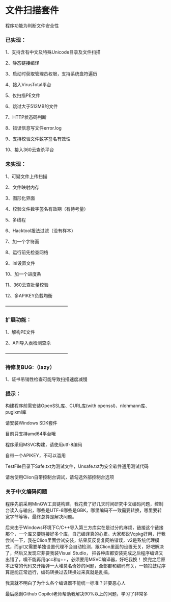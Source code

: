 # 文件扫描套件

程序功能为判断文件安全性

### 已实现：

1、支持含有中文及特殊Unicode目录及文件扫描

2、静态链接编译

3、启动时获取管理员权限，支持系统盘符遍历

4、接入VirusTotal平台

5、仅扫描PE文件

6、跳过大于512MB的文件

7、HTTP状态码判断

8、错误信息写文件error.log

9、支持校验文件数字签名有效性

10、接入360云查杀平台

### 未实现：

1、可疑文件上传扫描

2、文件映射内存

3、图形化界面

4、校验文件数字签名有效期（有待考量）

5、多线程

6、Hacktool报法过滤（没有样本）

7、加一个字符画

8、运行前先检查网络

9、ini设置文件

10、加一个进度条

11、360云查批量校验

12、多APIKEY负载均衡

——————————————

### 扩展功能：

1、解构PE文件

2、API导入表检测查杀

——————————————

### 待修复BUG:（lazy）

1、证书吊销性检查可能导致扫描速度减慢

### 提示：

构建程序前需安装OpenSSL库、CURL库(with openssl)、nlohmann库、pugixml库

请安装Windows SDK套件

目前只支持amd64平台哦

程序采用MSVC构建，请使用utf-8编码

自带一个APIKEY，不可以滥用

TestFile目录下Safe.txt为测试文件，Unsafe.txt为安全软件通用测试代码

请勿使用Clion自带控制台调试，请勾选外部控制台选项

### 关于中文编码问题

程序先前采用MinGW工具链构建，我花费了好几天时间研究中文编码问题，控制台读入与输出，哪些是UTF-8哪些是GBK，哪里编码不一致需要转换，哪里要转宽字节等等，最终总算是解决问题。

后来由于Windows环境下C/C++导入第三方库实在是过分的麻烦，链接这个链接那个，一个库又要链接好多个库，自己编译真的心累。大家都说Vcpkg好用，行我尝试一下，我在Clion里面尝试安装，结果反反复复网络错误，v2是系统代理模式，而git又需要单独设置代理不会自动检测，跟Clion里面的设置无关，好吧解决了，然后又发现它非要我装Visual Studio，
把各种库都安装完成之后程序编译又出错了，噢不能再用gcc和g++，必须要用MSVC编译器，好吧我换！
换完之后原本正常的代码又开始弹一大堆莫名奇妙的问题，全部都和编码有关，一顿捣鼓程序算是能正常运行，编码转换过去转换过来真就是乱搞。

我真就不明白了为什么各个编译器不能统一标准？非要恶心人

最后感谢Github Copilot老师帮助我解决90%以上的问题，学习了非常多


